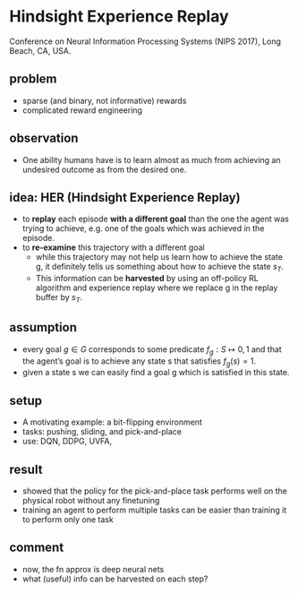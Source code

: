# Hindsight Experience Replay
Conference on Neural Information Processing Systems (NIPS 2017), Long Beach, CA, USA.

## problem
* sparse (and binary, not informative) rewards
* complicated reward engineering

## observation
* One ability humans have is to learn almost as much from achieving an undesired outcome as from the desired one.

## idea: HER (Hindsight Experience Replay)
* to **replay** each episode **with a different goal** than the one the agent was trying to achieve, 
  e.g. one of the goals which was achieved in the episode.
* to **re-examine** this trajectory with a different goal 
  * while this trajectory may not help us learn how to achieve the state g, 
    it definitely tells us something about how to achieve the state $s_T$.
  * This information can be **harvested** by using an off-policy RL algorithm and 
    experience replay where we replace g in the replay buffer by $s_T$.
    
## assumption
* every goal $g \in G$ corresponds to some predicate $f_g: S \mapsto {0, 1}$ and that 
  the agent’s goal is to achieve any state s that satisfies $f_g(s) = 1$.
* given a state s we can easily find a goal g which is satisfied in this state.

## setup
* A motivating example: a bit-flipping environment
* tasks: pushing, sliding, and pick-and-place
* use: DQN, DDPG, UVFA, 

## result
* showed that the policy for the pick-and-place task performs well on the physical robot without any finetuning
* training an agent to perform multiple tasks can be easier than training it to perform only one task

## comment
* now, the fn approx is deep neural nets
* what (useful) info can be harvested on each step?
